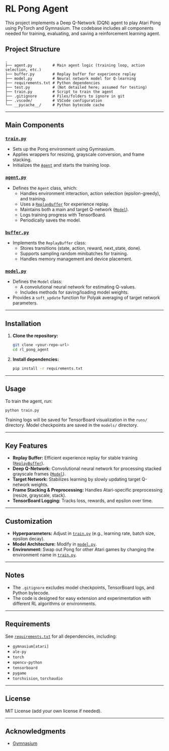 # RL Pong Agent

This project implements a Deep Q-Network (DQN) agent to play Atari Pong using PyTorch and Gymnasium. The codebase includes all components needed for training, evaluating, and saving a reinforcement learning agent.

## Project Structure

```
.
├── agent.py         # Main agent logic (training loop, action selection, etc.)
├── buffer.py        # Replay buffer for experience replay
├── model.py         # Neural network model for Q-learning
├── requirements.txt # Python dependencies
├── test.py          # (Not detailed here; assumed for testing)
├── train.py         # Script to train the agent
├── .gitignore       # Files/folders to ignore in git
├── .vscode/         # VSCode configuration
└── __pycache__/     # Python bytecode cache
```

---

## Main Components

### [`train.py`](train.py)
- Sets up the Pong environment using Gymnasium.
- Applies wrappers for resizing, grayscale conversion, and frame stacking.
- Initializes the [`Agent`](agent.py) and starts the training loop.

### [`agent.py`](agent.py)
- Defines the `Agent` class, which:
  - Handles environment interaction, action selection (epsilon-greedy), and training.
  - Uses a [`ReplayBuffer`](buffer.py) for experience replay.
  - Maintains both a main and target Q-network ([`Model`](model.py)).
  - Logs training progress with TensorBoard.
  - Periodically saves the model.

### [`buffer.py`](buffer.py)
- Implements the `ReplayBuffer` class:
  - Stores transitions (state, action, reward, next_state, done).
  - Supports sampling random minibatches for training.
  - Handles memory management and device placement.

### [`model.py`](model.py)
- Defines the `Model` class:
  - A convolutional neural network for estimating Q-values.
  - Includes methods for saving/loading model weights.
- Provides a `soft_update` function for Polyak averaging of target network parameters.

---

## Installation

1. **Clone the repository:**
   ```sh
   git clone <your-repo-url>
   cd rl_pong_agent
   ```

2. **Install dependencies:**
   ```sh
   pip install -r requirements.txt
   ```

---

## Usage

To train the agent, run:

```sh
python train.py
```

Training logs will be saved for TensorBoard visualization in the `runs/` directory. Model checkpoints are saved in the `models/` directory.

---

## Key Features

- **Replay Buffer:** Efficient experience replay for stable training ([`ReplayBuffer`](buffer.py)).
- **Deep Q-Network:** Convolutional neural network for processing stacked grayscale frames ([`Model`](model.py)).
- **Target Network:** Stabilizes learning by slowly updating target Q-network weights.
- **Frame Stacking & Preprocessing:** Handles Atari-specific preprocessing (resize, grayscale, stack).
- **TensorBoard Logging:** Tracks loss, rewards, and epsilon over time.

---

## Customization

- **Hyperparameters:** Adjust in [`train.py`](train.py) (e.g., learning rate, batch size, epsilon decay).
- **Model Architecture:** Modify in [`model.py`](model.py).
- **Environment:** Swap out Pong for other Atari games by changing the environment name in [`train.py`](train.py).

---

## Notes

- The `.gitignore` excludes model checkpoints, TensorBoard logs, and Python bytecode.
- The code is designed for easy extension and experimentation with different RL algorithms or environments.

---

## Requirements

See [`requirements.txt`](requirements.txt) for all dependencies, including:
- `gymnasium[atari]`
- `ale-py`
- `torch`
- `opencv-python`
- `tensorboard`
- `pygame`
- `torchvision`, `torchaudio`

---

## License

MIT License (add your own license if needed).

---

## Acknowledgments

- [Gymnasium](https://gymnasium.farama.org/)